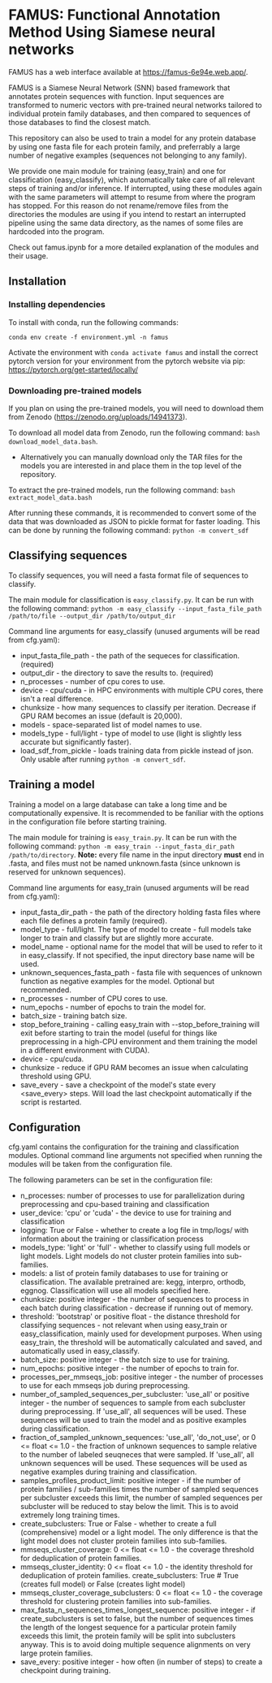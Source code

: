 # FAMUS: Functional Annotation Method Using Siamese neural networks

FAMUS has a web interface available at https://famus-6e94e.web.app/.  

FAMUS is a Siamese Neural Network (SNN) based framework that annotates protein sequences with function. Input sequences are transformed to numeric vectors with pre-trained neural networks tailored to individual protein family databases, and then compared to sequences of those databases to find the closest match.

This repository can also be used to train a model for any protein database by using one fasta file for each protein family, and preferrably a large number of negative examples (sequences not belonging to any family). 

We provide one main module for training (easy_train) and one for classification (easy_classify), which automatically take care of all relevant steps of training and/or inference. If interrupted, using these modules again with the same parameters will attempt to resume from where the program has stopped. For this reason do not rename/remove files from the directories the modules are using if you intend to restart an interrupted pipeline using the same data directory, as the names of some files are hardcoded into the program.

Check out famus.ipynb for a more detailed explanation of the modules and their usage.

## Installation

### Installing dependencies

To install with conda, run the following commands:

`conda env create -f environment.yml -n famus`

Activate the environment with `conda activate famus` and install the correct pytorch version for your environment from the pytorch website via pip: https://pytorch.org/get-started/locally/

### Downloading pre-trained models

If you plan on using the pre-trained models, you will need to download them from Zenodo (https://zenodo.org/uploads/14941373).

To download all model data from Zenodo, run the following command: `bash download_model_data.bash`.   
 - Alternatively you can manually download only the TAR files for the models you are interested in and place them in the top level of the repository.

To extract the pre-trained models, run the following command: `bash extract_model_data.bash`

After running these commands, it is recommended to convert some of the data that was downloaded as JSON to pickle format for faster loading. This can be done by running the following command: `python -m convert_sdf`

## Classifying sequences

To classify sequences, you will need a fasta format file of sequences to classify.

The main module for classification is `easy_classify.py`. It can be run with the following command: `python -m easy_classify --input_fasta_file_path /path/to/file --output_dir /path/to/output_dir` 

Command line arguments for easy_classify (unused arguments will be read from cfg.yaml):
- input_fasta_file_path - the path of the sequeces for classification. (required)
- output_dir - the directory to save the results to. (required)
- n_processes - number of cpu cores to use.
- device - cpu/cuda - in HPC environments with multiple CPU cores, there isn't a real difference.
- chunksize - how many sequences to classify per iteration. Decrease if GPU RAM becomes an issue (default is 20,000).
- models - space-separated list of model names to use. 
- models_type - full/light - type of model to use (light is slightly less accurate but significantly faster).
- load_sdf_from_pickle - loads training data from pickle instead of json. Only usable after running `python -m convert_sdf`.

## Training a model

Training a model on a large database can take a long time and be computationally expensive. It is recommended to be faniliar with the options in the configuration file before starting training.

The main module for training is `easy_train.py`. It can be run with the following command: `python -m easy_train --input_fasta_dir_path /path/to/directory`. **Note:** every file name in the input directory **must** end in .fasta, and files must not be named unknown.fasta (since unknown is reserved for unknown sequences).

Command line arguments for easy_train (unused arguments will be read from cfg.yaml):
- input_fasta_dir_path - the path of the directory holding fasta files where each file defines a protein family (required).
- model_type - full/light. The type of model to create - full models take longer to train and classify but are slightly more accurate.
- model_name - optional name for the model that will be used to refer to it in easy_classify. If not specified, the input directory base name will be used.
- unknown_sequences_fasta_path - fasta file with sequences of unknown function as negative examples for the model. Optional but recommended.
- n_processes - number of CPU cores to use.
- num_epochs - number of epochs to train the model for.
- batch_size - training batch size.
- stop_before_training - calling easy_train with --stop_before_training will exit before starting to train the model (useful for things like preprocessing in a high-CPU environment and them training the model in a different environment with CUDA).
- device - cpu/cuda.
- chunksize - reduce if GPU RAM becomes an issue when calculating threshold using GPU.
- save_every - save a checkpoint of the model's state every \<save_every> steps. Will load the last checkpoint automatically if the script is restarted.

## Configuration

cfg.yaml contains the configuration for the training and classification modules. Optional command line arguments not specified when running the modules will be taken from the configuration file.

The following parameters can be set in the configuration file:

- n_processes: number of processes to use for parallelization during preprocessing and cpu-based training and classification
- user_device: 'cpu' or 'cuda' - the device to use for training and classification
- logging: True or False - whether to create a log file in tmp/logs/ with information about the training or classification process
- models_type: 'light' or 'full' - whether to classify using full models or light models. Light models do not cluster protein families into sub-families.
- models: a list of protein family databases to use for training or classification. The available pretrained are: kegg, interpro, orthodb, eggnog. Classification will use all models specified here.
- chunksize: positive integer - the number of sequences to process in each batch during classification - decrease if running out of memory.
- threshold: 'bootstrap' or positive float - the distance threshold for classifying sequences - not relevant when using easy_train or easy_classification, mainly used for development purposes. When using easy_train, the threshold will be automatically calculated and saved, and automatically used in easy_classify.
- batch_size: positive integer - the batch size to use for training.
- num_epochs: positive integer - the number of epochs to train for.
- processes_per_mmseqs_job: positive integer - the number of processes to use for each mmseqs job during preprocessing.
- number_of_sampled_sequences_per_subcluster: 'use_all' or positive integer - the number of sequences to sample from each subcluster during preprocessing. If 'use_all', all sequences will be used. These sequences will be used to train the model and as positive examples during classification.
- fraction_of_sampled_unknown_sequences: 'use_all', 'do_not_use', or 0 <= float <= 1.0 - the fraction of unknown sequences to sample relative to the number of labeled seuqneces that were sampled. If 'use_all', all unknown sequences will be used. These sequences will be used as negative examples during training and classification.
- samples_profiles_product_limit: positive integer - if the number of protein families / sub-families times the number of sampled sequences per subcluster exceeds this limit, the number of sampled sequences per subcluster will be reduced to stay below the limit. This is to avoid extremely long training times.
- create_subclusters: True or False - whether to create a full (comprehensive) model or a light model. The only difference is that the light model does not cluster protein families into sub-families.
- mmseqs_cluster_coverage: 0 <= float <= 1.0 - the coverage threshold for deduplication of protein families.
- mmseqs_cluster_identity: 0 <= float <= 1.0 - the identity threshold for deduplication of protein families.
create_subclusters: True # True (creates full model) or False (creates light model)
- mmseqs_cluster_coverage_subclusters: 0 <= float <= 1.0 - the coverage threshold for clustering protein families into sub-families.
- max_fasta_n_sequences_times_longest_sequence: positive integer - if create_subclusters is set to false, but the number of sequences times the length of the longest sequence for a particular protein family exceeds this limit, the protein family will be split into subclusters anyway. This is to avoid doing multiple sequence alignments on very large protein families.
- save_every: positive integer - how often (in number of steps) to create a checkpoint during training.




